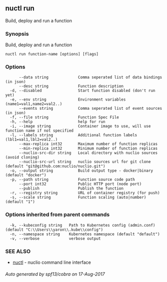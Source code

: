 ## nuctl run

Build, deploy and run a function

### Synopsis


Build, deploy and run a function

```
nuctl run function-name [options] [flags]
```

### Options

```
      --data string             Comma seperated list of data bindings (in json)
      --desc string             Function description
  -d, --disabled                Start function disabled (don't run yet)
  -e, --env string              Environment variables (name1=val1,name2=val2..)
      --events string           Comma seperated list of event sources (in json)
  -f, --file string             Function Spec File
  -h, --help                    help for run
  -i, --image string            Container image to use, will use function name if not specified
  -l, --labels string           Additional function labels (lbl1=val1,lbl2=val2..)
      --max-replica int32       Maximum number of function replicas
      --min-replica int32       Minimum number of function replicas
      --nuclio-src-dir string   Local directory with nuclio sources (avoid cloning)
      --nuclio-src-url string   nuclio sources url for git clone (default "git@github.com:nuclio/nuclio.git")
  -o, --output string           Build output type - docker|binary (default "docker")
  -p, --path string             Function source code path
      --port int32              Public HTTP port (node port)
      --publish                 Publish the function
  -r, --registry string         URL of container registry (for push)
  -s, --scale string            Function scaling (auto|number) (default "1")
```

### Options inherited from parent commands

```
  -k, --kubeconfig string   Path to Kubernetes config (admin.conf) (default "C:\\Users\\yaron\\.kube\\config")
  -n, --namespace string    Kubernetes namespace (default "default")
  -v, --verbose             verbose output
```

### SEE ALSO
* [nuctl](nuctl.md)	 - nuclio command line interface

###### Auto generated by spf13/cobra on 17-Aug-2017
